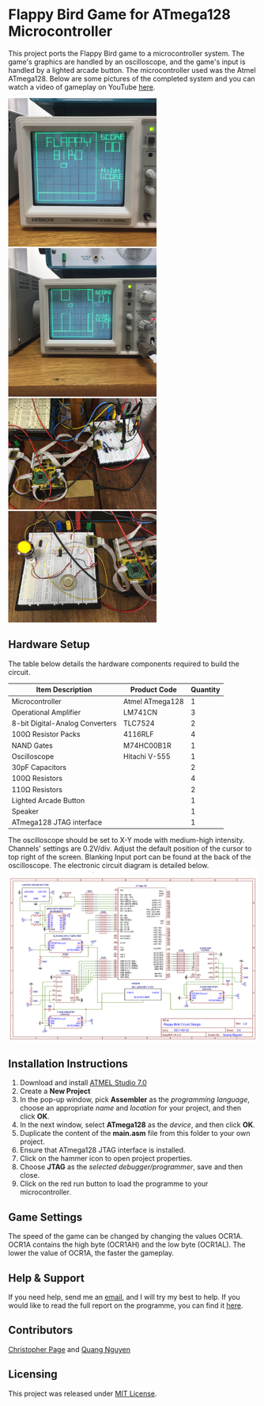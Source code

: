 # Flappy Bird Game for ATmega128 Microcontroller
This project ports the Flappy Bird game to a microcontroller system. The game's graphics are handled by an oscilloscope, and the game's input is handled by a lighted arcade button. The microcontroller used was the Atmel ATmega128. Below are some pictures of the completed system and you can watch a video of gameplay on YouTube [here](https://youtu.be/hxxKrKEfyKI).

<img src="Standby_Screen.JPG" alt="Game Standby Screen" width="300"></img>
<img src="Gameplay.JPG" alt="Gameplay Screen" width="300"></img>
<img src="Oscilloscope_Interface.JPG" alt="Oscilloscope Circuit" width="300"></img>
<img src="Button.JPG" alt="Button Circuit" width="300"></img>

## Hardware Setup 
The table below details the hardware components required to build the circuit.

| Item Description                | Product Code      | Quantity|
| ------------------------------- | ----------------- | ------- |
| Microcontroller                 | Atmel ATmega128   | 1       |
| Operational Amplifier           | LM741CN           | 3       |
| 8-bit Digital-Analog Converters | TLC7524           | 2       |
| 100Ω Resistor Packs             | 4116RLF           | 4       |
| NAND Gates                      | M74HC00B1R        | 1       |
| Oscilloscope                    | Hitachi V-555     | 1       |
| 30pF Capacitors                 |                   | 2       |
| 100Ω Resistors                  |                   | 4       |
| 110Ω Resistors                  |                   | 2       |
| Lighted Arcade Button           |                   | 1       |
| Speaker                         |                   | 1       |
| ATmega128 JTAG interface        |                   | 1       |

The oscilloscope should be set to X-Y mode with medium-high intensity. Channels' settings are 0.2V/div. Adjust the default position of the cursor to top right of the screen. Blanking Input port can be found at the back of the oscilloscope. The electronic circuit diagram is detailed below.
![Electronic circuit design](Circuit_Design.JPEG)

## Installation Instructions
1. Download and install [ATMEL Studio 7.0](http://www.atmel.com/tools/atmelstudio.aspx)
2. Create a **New Project**
3. In the pop-up window, pick **Assembler** as the *programming language*, choose an appropriate *name* and *location* for your project, and then click **OK**.
4. In the next window, select **ATmega128** as the *device*, and then click **OK**.
5. Duplicate the content of the **main.asm** file from this folder to your own project.
6. Ensure that ATmega128 JTAG interface is installed.
7. Click on the hammer icon to open project properties.
8. Choose **JTAG** as the *selected debugger/programmer*, save and then close.
9. Click on the red run button to load the programme to your microcontroller.

## Game Settings
The speed of the game can be changed by changing the values OCR1A. OCR1A contains the high byte (OCR1AH) and the low byte (OCR1AL). The lower the value of OCR1A, the faster the gameplay.

## Help & Support
If you need help, send me an [email](mailto:qn14@ic.ac.uk), and I will try my best to help. If you would like to read the full report on the programme, you can find it [here](ProjectReport.pdf).

## Contributors
[Christopher Page](https://www.facebook.com/chris.page.5817) and
[Quang Nguyen](https://github.com/ngcaden)

## Licensing
This project was released under [MIT License](LICENSE.md).

